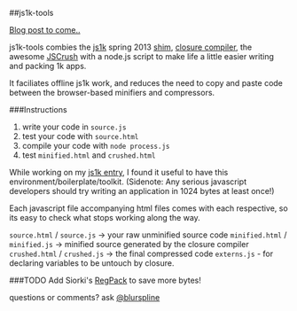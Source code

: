 ##js1k-tools

[Blog post to come..](http://www.lab4games.net/zz85/blog)

js1k-tools combies the [js1k](http://http://js1k.com/) spring 2013 [shim](http://js1k.com/2013-spring/rules), [closure compiler](https://developers.google.com/closure/compiler/), the awesome [JSCrush](http://www.iteral.com/jscrush/) with a node.js script to make life a little easier writing and packing 1k apps.

It faciliates offline js1k work, and reduces the need to copy and paste code between the browser-based minifiers and compressors.

###Instructions

1. write your code in `source.js`
2. test your code with `source.html`
3. compile your code with `node process.js`
4. test `minified.html` and `crushed.html`

While working on my [js1k entry](http://js1k.com/2013-spring/demo/1542), I found it useful to have this environment/boilerplate/toolkit. (Sidenote: Any serious javascript developers should try writing an application in 1024 bytes at least once!)

Each javascript file accompanying html files comes with each respective, so its easy to check what stops working along the way.

`source.html` / `source.js` -> your raw unminified source code
`minified.html` / `minified.js` -> minified source generated by the closure compiler
`crushed.html` / `crushed.js` -> the final compressed code
`externs.js` - for declaring variables to be untouch by closure.

###TODO
Add Siorki's [RegPack](https://github.com/Siorki/RegPack) to save more bytes!

questions or comments? ask [@blurspline](http://twitter.com/blurspline)